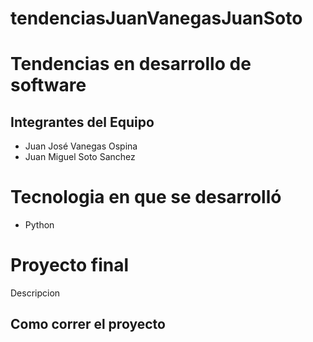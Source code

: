 # tendenciasJuanVanegasJuanSoto

# Tendencias en desarrollo de software
## Integrantes del Equipo
- Juan José Vanegas Ospina
- Juan Miguel Soto Sanchez
  
# Tecnologia en que se desarrolló
- Python

# Proyecto final

Descripcion

## Como correr el proyecto


